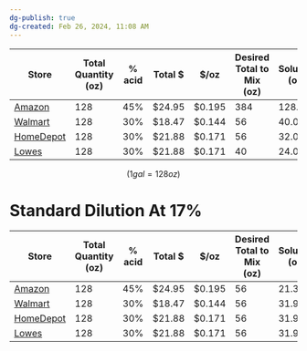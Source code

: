 ```yaml
---
dg-publish: true
dg-created: Feb 26, 2024, 11:08 AM
---
```


| Store                                                                                                                                                                                                                                                                                                                                                                                                                                                    | Total Quantity (oz) | % acid | Total $ | $/oz   | Desired Total to Mix (oz) | **Solution (oz)** | **Water (oz)** |     | Solution | Water |     | Diluted Acid % | Diluted Total QTY (oz) | Diluted $/oz |
| -------------------------------------------------------------------------------------------------------------------------------------------------------------------------------------------------------------------------------------------------------------------------------------------------------------------------------------------------------------------------------------------------------------------------------------------------------- | ------------------- | ------ | ------- | ------ | ------------------------- | ----------------- | -------------- | --- | -------- | ----- | --- | -------------- | ---------------------- | ------------ |
| [Amazon](https://www.amazon.com/Calyptus-Stronger-Concentrated-Industrial-Alternative/dp/B07W9HX3MV/ref=sr_1_1_sspa?crid=3SONZH0YD7UG2&keywords=45%25+vinegar&qid=1677025237&sprefix=45%25%2Caps%2C110&sr=8-1-spons&psc=1&spLa=ZW5jcnlwdGVkUXVhbGlmaWVyPUEzOVUwNzlEUkVPTTBTJmVuY3J5cHRlZElkPUEwODI3Mzk3T1ZXME9CSFlNM05CJmVuY3J5cHRlZEFkSWQ9QTEwMTc3MjcyQjdPV1VYNlQ5QTNOJndpZGdldE5hbWU9c3BfYXRmJmFjdGlvbj1jbGlja1JlZGlyZWN0JmRvTm90TG9nQ2xpY2s9dHJ1ZQ==) | 128                 | 45%    | $24.95  | $0.195 | 384                       | 128.0             | 256.0          | =   | 33.3%    | 66.7% | =   | 15.0%          | 384                    | $0.065       |
| [Walmart](https://www.walmart.com/ip/Harris-Products-Group-30-Vinegar-Concentrate-1-Gallon-All-Purpose-Cleaner/247531021?athbdg=L1600)                                                                                                                                                                                                                                                                                                                   | 128                 | 30%    | $18.47  | $0.144 | 56                        | 40.0              | 16.0           | =   | 71.4%    | 28.6% | =   | 21.4%          | 179                    | $0.103       |
| [HomeDepot](https://www.homedepot.com/p/Harris-128-oz-30-Vinegar-All-Purpose-Cleaner-Concentrate-VINE30-128/309463051)                                                                                                                                                                                                                                                                                                                                   | 128                 | 30%    | $21.88  | $0.171 | 56                        | 32.0              | 24.0           | =   | 57.1%    | 42.9% | =   | 17.1%          | 224                    | $0.098       |
| [Lowes](https://www.lowes.com/pd/Harris-30-1-Gallon-Vinegar-Liquid-All-Purpose-Cleaner/5013148033)                                                                                                                                                                                                                                                                                                                                                       | 128                 | 30%    | $21.88  | $0.171 | 40                        | 24.0              | 16.0           | =   | 60.0%    | 40.0% | =   | 18.0%          | 213                    | $0.103       |
$$(1 gal = 128 oz)$$

# Standard Dilution At 17%

| Store                                                                                                                                                                                                                                                                                                                                                                                                                                                    | Total Quantity (oz) | % acid | Total $ | $/oz   | Desired Total to Mix (oz) | **Solution (oz)** | **Water (oz)** |     | Solution | Water |     | Diluted Acid % | Diluted Total QTY (oz) | Diluted $/oz |
| -------------------------------------------------------------------------------------------------------------------------------------------------------------------------------------------------------------------------------------------------------------------------------------------------------------------------------------------------------------------------------------------------------------------------------------------------------- | ------------------- | ------ | ------- | ------ | ------------------------- | ----------------- | -------------- | --- | -------- | ----- | --- | -------------- | ---------------------- | ------------ |
| [Amazon](https://www.amazon.com/Calyptus-Stronger-Concentrated-Industrial-Alternative/dp/B07W9HX3MV/ref=sr_1_1_sspa?crid=3SONZH0YD7UG2&keywords=45%25+vinegar&qid=1677025237&sprefix=45%25%2Caps%2C110&sr=8-1-spons&psc=1&spLa=ZW5jcnlwdGVkUXVhbGlmaWVyPUEzOVUwNzlEUkVPTTBTJmVuY3J5cHRlZElkPUEwODI3Mzk3T1ZXME9CSFlNM05CJmVuY3J5cHRlZEFkSWQ9QTEwMTc3MjcyQjdPV1VYNlQ5QTNOJndpZGdldE5hbWU9c3BfYXRmJmFjdGlvbj1jbGlja1JlZGlyZWN0JmRvTm90TG9nQ2xpY2s9dHJ1ZQ==) | 128                 | 45%    | $24.95  | $0.195 | 56                        | 21.3              | 34.7           | =   | 38.0%    | 62.0% | =   | 17.1%          | 337                    | **$0.074**   |
| [Walmart](https://www.walmart.com/ip/Harris-Products-Group-30-Vinegar-Concentrate-1-Gallon-All-Purpose-Cleaner/247531021?athbdg=L1600)                                                                                                                                                                                                                                                                                                                   | 128                 | 30%    | $18.47  | $0.144 | 56                        | 31.9              | 24.1           | =   | 57.0%    | 43.0% | =   | 17.1%          | 225                    | $0.082       |
| [HomeDepot](https://www.homedepot.com/p/Harris-128-oz-30-Vinegar-All-Purpose-Cleaner-Concentrate-VINE30-128/309463051)                                                                                                                                                                                                                                                                                                                                   | 128                 | 30%    | $21.88  | $0.171 | 56                        | 31.9              | 24.1           | =   | 57.0%    | 43.0% | =   | 17.1%          | 225                    | $0.097       |
| [Lowes](https://www.lowes.com/pd/Harris-30-1-Gallon-Vinegar-Liquid-All-Purpose-Cleaner/5013148033)                                                                                                                                                                                                                                                                                                                                                       | 128                 | 30%    | $21.88  | $0.171 | 56                        | 31.9              | 24.1           | =   | 57.0%    | 43.0% | =   | 17.1%          | 225                    | $0.097       |